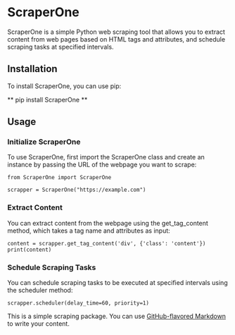 
# ScraperOne

ScraperOne is a simple Python web scraping tool that allows you to extract content from web pages based on HTML tags and attributes, and schedule scraping tasks at specified intervals.

## Installation
To install ScraperOne, you can use pip:

   ** pip install ScraperOne **

## Usage
### Initialize ScraperOne
To use ScraperOne, first import the ScraperOne class and create an instance by passing the URL of the webpage you want to scrape:

    from ScraperOne import ScraperOne

    scrapper = ScraperOne("https://example.com")

### Extract Content
You can extract content from the webpage using the get_tag_content method, which takes a tag name and attributes as input:

    content = scrapper.get_tag_content('div', {'class': 'content'})
    print(content)


### Schedule Scraping Tasks
You can schedule scraping tasks to be executed at specified intervals using the scheduler method:


    scrapper.scheduler(delay_time=60, priority=1)


This is a simple scraping package. You can use
[GitHub-flavored Markdown](https://guides.github.com/features/mastering-markdown/)
to write your content.



